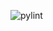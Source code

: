 ![pylint](https://github.com/Electric-Propulsion/EPComms/edit/master/.github/workflows/pylint.yml/badge.svg)
